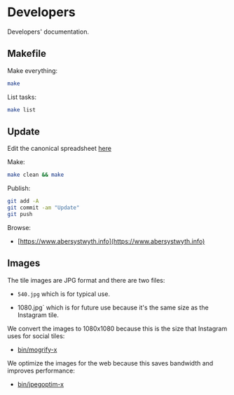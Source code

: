 # Developers

Developers' documentation.


## Makefile

Make everything:

```sh
make
```

List tasks:

```sh
make list
```


## Update

Edit the canonical spreadsheet [here](https://docs.google.com/spreadsheets/d/13bEPzL0AmN6MDWtGZKpAEVNgOBNbPk7ZEFWEw_rF_ic/edit?usp=sharing)

Make:

```sh
make clean && make
```

Publish:

```sh
git add -A
git commit -am "Update"
git push
```

Browse:

* [https://www.abersystwyth.info](https://www.abersystwyth.info)


## Images

The tile images are JPG format and there are two files:

* `540.jpg` which is for typical use.
  
* 1080.jpg` which is for future use because it's the same size as the Instagram tile.

We convert the images to 1080x1080 because this is the size that Instagram uses for social tiles:

* [bin/mogrify-x](../bin/mogrify-x)

We optimize the images for the web because this saves bandwidth and improves performance:

* [bin/jpegoptim-x](../bin/jpegoptim-x)
